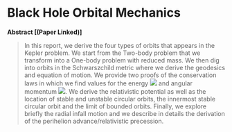 # Black Hole Orbital Mechanics

**Abstract [(Paper Linked)]**

> In this report, we derive the four types of orbits that appears in the Kepler problem.
We start from the Two-body problem that we transform into a One-body problem with
reduced mass. We then dig into orbits in the Schwarszchild metric where we derive
the geodesics and equation of motion. We provide two proofs of the conservation laws in
which we find values for the energy <img src="https://render.githubusercontent.com/render/math?math=\large E">
 and angular momentum <img src="https://render.githubusercontent.com/render/math?math=\large L">. We derive the relativistic
potential as well as the location of stable and unstable circular orbits, the innermost stable
circular orbit and the limit of bounded orbits. Finally, we explore briefly the radial infall
motion and we describe in details the derivation of the perihelion advance/relativistic
precession.

